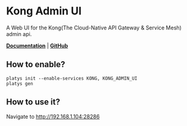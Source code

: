 # Kong Admin UI

A Web UI for the Kong(The Cloud-Native API Gateway & Service Mesh) admin api.

**[Documentation](https://github.com/pocketdigi/kong-admin-ui)** | **[GitHub](https://github.com/pocketdigi/kong-admin-ui)**

## How to enable?

```
platys init --enable-services KONG, KONG_ADMIN_UI
platys gen
```

## How to use it?

Navigate to <http://192.168.1.104:28286>
